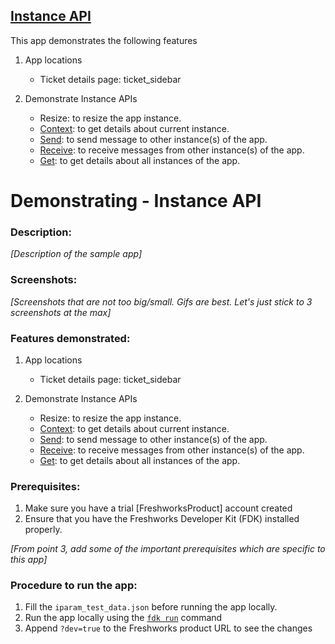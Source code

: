 ## [Instance API](https://developers.freshdesk.com/v2/docs/instance-api/)

This app demonstrates the following features

1. App locations
    - Ticket details page: ticket_sidebar

2. Demonstrate Instance APIs
    - Resize: to resize the app instance.
    - [Context](https://developers.freshdesk.com/v2/docs/instance-api/#context): to get details about current instance.
    - [Send](https://developers.freshdesk.com/v2/docs/instance-api/#send): to send message to other instance(s) of the app.
    - [Receive](https://developers.freshdesk.com/v2/docs/instance-api/#receive): to receive messages from other instance(s) of the app.
    - [Get](https://developers.freshdesk.com/v2/docs/instance-api/#get): to get details about all instances of the app.

# Demonstrating - Instance API

### Description:

_[Description of the sample app]_

### Screenshots:

_[Screenshots that are not too big/small. Gifs are best. Let's just stick to 3 screenshots at the max]_

### Features demonstrated:

1. App locations
    - Ticket details page: ticket_sidebar

2. Demonstrate Instance APIs
    - Resize: to resize the app instance.
    - [Context](https://developers.freshdesk.com/v2/docs/instance-api/#context): to get details about current instance.
    - [Send](https://developers.freshdesk.com/v2/docs/instance-api/#send): to send message to other instance(s) of the app.
    - [Receive](https://developers.freshdesk.com/v2/docs/instance-api/#receive): to receive messages from other instance(s) of the app.
    - [Get](https://developers.freshdesk.com/v2/docs/instance-api/#get): to get details about all instances of the app.


### Prerequisites:
1. Make sure you have a trial [FreshworksProduct] account created
2. Ensure that you have the Freshworks Developer Kit (FDK) installed properly.

_[From point 3, add some of the important prerequisites which are specific to this app]_

### Procedure to run the app:
1. Fill the `iparam_test_data.json` before running the app locally.
2. Run the app locally using the [`fdk run`](https://developers.freshchat.com/v2/docs/freshworks-cli/#run) command
3. Append `?dev=true` to the Freshworks product URL to see the changes
